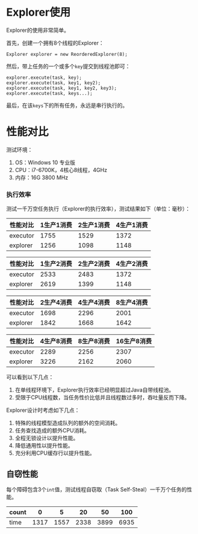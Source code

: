 # Explorer使用

Explorer的使用非常简单。

首先，创建一个拥有8个线程的Explorer：

```
Explorer explorer = new ReorderedExplorer(8);
```

然后，带上任务的一个或多个`key`提交到线程池即可：

```
explorer.execute(task, key);
explorer.execute(task, key1, key2);
explorer.execute(task, key1, key2, key3);
explorer.execute(task, keys...);
```

最后，在该`keys`下的所有任务，永远是串行执行的。

# 性能对比

测试环境：

1. OS：Windows 10 专业版
2. CPU：i7-6700K，4核心8线程，4GHz
3. 内存：16G 3800 MHz

### 执行效率

测试一千万空任务执行（Explorer的执行效率），测试结果如下（单位：毫秒）：

性能对比 | 1生产1消费 | 2生产1消费 | 4生产1消费 |
---------|------|------|------|
executor | 1755 | 1529 | 1372 |
explorer | 1256 | 1098 | 1148 |

性能对比 | 1生产2消费 | 2生产2消费 | 4生产2消费 |
---------|--------|--------|--------|
executor | 2533   | 2483   | 1372   |
explorer | 2619   | 1399   | 1148   |

性能对比 | 2生产4消费 | 4生产4消费 | 8生产4消费
---------|--------|--------|--------|
executor | 1698   | 2296   | 2001   |
explorer | 1842   | 1668   | 1642   |

性能对比 | 4生产8消费 | 8生产8消费 | 16生产8消费
---------|--------|--------|--------|
executor | 2289   | 2256   | 2307   |
explorer | 3226   | 2162   | 2060   |

可以看到以下几点：

1. 在单线程环境下，Explorer执行效率已经明显超过Java自带线程池。
2. 受限于CPU线程数，当任务性价比低并且线程数过多时，吞吐量反而下降。

Explorer设计时考虑如下几点：

1. 特殊的线程模型造成队列的额外的空间消耗。
2. 任务查找造成的额外CPU消耗。
3. 全程无锁设计以提升性能。
4. 降低通用性以提升性能。
5. 充分利用CPU缓存行以提升性能。

## 自窃性能

每个障碍包含3个`int`值，测试线程自窃取（Task Self-Steal）一千万个任务的性能。

count | 0    | 5    | 20   | 50   | 100  |
------|------|------|------|------|------|
time  | 1317 | 1557 | 2338 | 3899 | 6935 |
